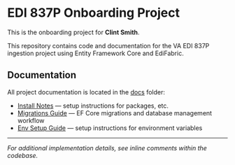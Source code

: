 # EDI 837P Onboarding Project

This is the onboarding project for **Clint Smith**.  

This repository contains code and documentation for the VA EDI 837P ingestion project using Entity Framework Core and EdiFabric.

## Documentation

All project documentation is located in the [docs](./docs) folder:

- [Install Notes](./docs/install-notes.md) — setup instructions for packages, etc.
- [Migrations Guide](./docs/migrations.md) — EF Core migrations and database management workflow
- [Env Setup Guide](./docs/env-setup.md) — setup instructions for environment variables

---

*For additional implementation details, see inline comments within the codebase.*
